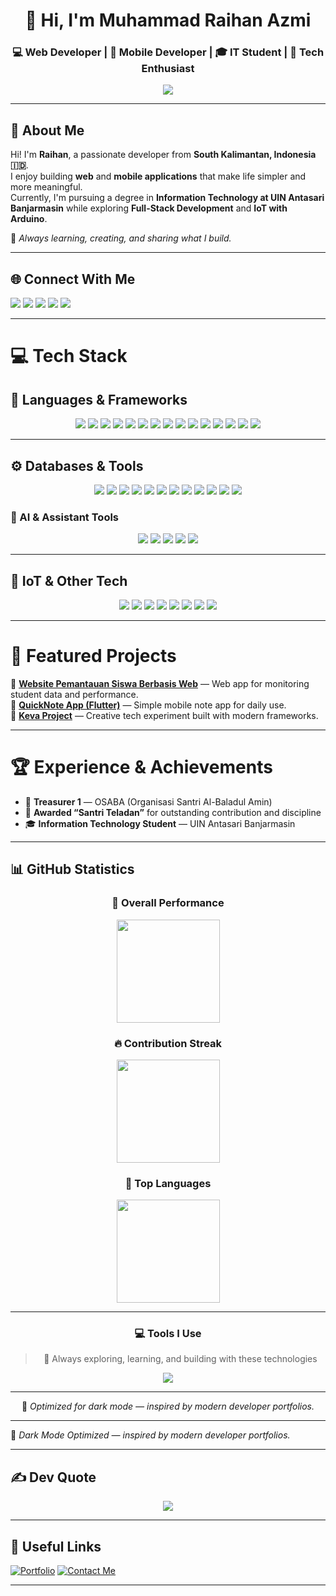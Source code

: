 <!--✨ README by Muhammad Raihan Azmi ✨-->

<h1 align="center">👋 Hi, I'm Muhammad Raihan Azmi</h1>
<h3 align="center">💻 Web Developer | 📱 Mobile Developer | 🎓 IT Student | 🚀 Tech Enthusiast</h3>

<p align="center">
  <img src="https://readme-typing-svg.herokuapp.com?font=Poppins&color=007BFF&center=true&vCenter=true&lines=Code.+Learn.+Build.+Inspire." />
</p>

---

## 🌟 About Me
Hi! I'm **Raihan**, a passionate developer from **South Kalimantan, Indonesia 🇮🇩**.  
I enjoy building **web** and **mobile applications** that make life simpler and more meaningful.  
Currently, I'm pursuing a degree in **Information Technology at UIN Antasari Banjarmasin** while exploring **Full-Stack Development** and **IoT with Arduino**.

🌱 *Always learning, creating, and sharing what I build.*

---

## 🌐 Connect With Me
<p align="left">
  <a href="https://instagram.com/m_raihanazmi37"><img src="https://img.shields.io/badge/Instagram-%23E4405F.svg?logo=Instagram&logoColor=white" /></a>
  <a href="https://www.linkedin.com/in/muhammad-raihan-azmi"><img src="https://img.shields.io/badge/LinkedIn-%230077B5.svg?logo=linkedin&logoColor=white" /></a>
  <a href="https://discordapp.com/users/Raihan_Azmi37"><img src="https://img.shields.io/badge/Discord-%237289DA.svg?logo=discord&logoColor=white" /></a>
  <a href="https://github.com/Raihhazmi"><img src="https://img.shields.io/badge/GitHub-181717?logo=github&logoColor=white" /></a>
  <a href="mailto:raihanazmi37@gmail.com"><img src="https://img.shields.io/badge/Gmail-D14836?logo=gmail&logoColor=white" /></a>
</p>

---

# 💻 Tech Stack

## 🚀 Languages & Frameworks
<p align="center">
  <img src="https://img.shields.io/badge/HTML5-%23E34F26.svg?style=for-the-badge&logo=html5&logoColor=white"/>
  <img src="https://img.shields.io/badge/CSS3-%231572B6.svg?style=for-the-badge&logo=css3&logoColor=white"/>
  <img src="https://img.shields.io/badge/JavaScript-%23F7DF1E.svg?style=for-the-badge&logo=javascript&logoColor=black"/>
  <img src="https://img.shields.io/badge/TypeScript-%23007ACC.svg?style=for-the-badge&logo=typescript&logoColor=white"/>
  <img src="https://img.shields.io/badge/PHP-%23777BB4.svg?style=for-the-badge&logo=php&logoColor=white"/>
  <img src="https://img.shields.io/badge/C++-%2300599C.svg?style=for-the-badge&logo=cplusplus&logoColor=white"/>
  <img src="https://img.shields.io/badge/SQL-%230074C1.svg?style=for-the-badge&logo=mysql&logoColor=white"/>
  <img src="https://img.shields.io/badge/Laravel-%23FF2D20.svg?style=for-the-badge&logo=laravel&logoColor=white"/>
  <img src="https://img.shields.io/badge/React-%2320232a.svg?style=for-the-badge&logo=react&logoColor=%2361DAFB"/>
  <img src="https://img.shields.io/badge/Next.js-black?style=for-the-badge&logo=next.js&logoColor=white"/>
  <img src="https://img.shields.io/badge/Flutter-%2302569B.svg?style=for-the-badge&logo=flutter&logoColor=white"/>
  <img src="https://img.shields.io/badge/Dart-%230175C2.svg?style=for-the-badge&logo=dart&logoColor=white"/>
  <img src="https://img.shields.io/badge/Kotlin-%237F52FF.svg?style=for-the-badge&logo=kotlin&logoColor=white"/>
  <img src="https://img.shields.io/badge/XML-%23E34F26.svg?style=for-the-badge&logo=xml&logoColor=white"/>
  <img src="https://img.shields.io/badge/Node.js-6DA55F?style=for-the-badge&logo=node.js&logoColor=white"/>
</p>

---

## ⚙️ Databases & Tools
<p align="center">
  <img src="https://img.shields.io/badge/MySQL-4479A1.svg?style=for-the-badge&logo=mysql&logoColor=white"/>
  <img src="https://img.shields.io/badge/Firebase-%23039BE5.svg?style=for-the-badge&logo=firebase&logoColor=white"/>
  <img src="https://img.shields.io/badge/GitHub-%23121011.svg?style=for-the-badge&logo=github&logoColor=white"/>
  <img src="https://img.shields.io/badge/Postman-FF6C37.svg?style=for-the-badge&logo=postman&logoColor=white"/>
  <img src="https://img.shields.io/badge/Figma-%23F24E1E.svg?style=for-the-badge&logo=figma&logoColor=white"/>
  <img src="https://img.shields.io/badge/Canva-%2300C4CC.svg?style=for-the-badge&logo=canva&logoColor=white"/>
  <img src="https://img.shields.io/badge/Trello-%23026AA7.svg?style=for-the-badge&logo=trello&logoColor=white"/>
  <img src="https://img.shields.io/badge/Vercel-000000.svg?style=for-the-badge&logo=vercel&logoColor=white"/>
  <img src="https://img.shields.io/badge/InfinityFree-2E8B57.svg?style=for-the-badge&logo=internetexplorer&logoColor=white"/>
  <img src="https://img.shields.io/badge/Zyro-E41E26.svg?style=for-the-badge&logo=zyro&logoColor=white"/>
  <img src="https://img.shields.io/badge/Wix-0C6EFC.svg?style=for-the-badge&logo=wix&logoColor=white"/>
  <img src="https://img.shields.io/badge/AwardSpace-0047AB.svg?style=for-the-badge&logo=internetexplorer&logoColor=white"/>
</p>

### 🤖 AI & Assistant Tools
<p align="center">
  <img src="https://img.shields.io/badge/ChatGPT-00A67E.svg?style=for-the-badge&logo=openai&logoColor=white"/>
  <img src="https://img.shields.io/badge/Gemini-8E75B2.svg?style=for-the-badge&logo=google&logoColor=white"/>
  <img src="https://img.shields.io/badge/Blackbox-1E1E1E.svg?style=for-the-badge&logo=githubcopilot&logoColor=white"/>
  <img src="https://img.shields.io/badge/Claude-FFD43B.svg?style=for-the-badge&logo=anthropic&logoColor=black"/>
  <img src="https://img.shields.io/badge/Qwen-0078D4.svg?style=for-the-badge&logo=alibabacloud&logoColor=white"/>
</p>

---

## 🔌 IoT & Other Tech
<p align="center">
  <img src="https://img.shields.io/badge/Arduino-00979D?style=for-the-badge&logo=arduino&logoColor=white"/>
  <img src="https://img.shields.io/badge/Wokwi-%23FF5733.svg?style=for-the-badge&logo=arduino&logoColor=white"/>
  <img src="https://img.shields.io/badge/Android%20Studio-%233DDC84.svg?style=for-the-badge&logo=android-studio&logoColor=white"/>
  <img src="https://img.shields.io/badge/VS%20Code-0078D7.svg?style=for-the-badge&logo=visual-studio-code&logoColor=white"/>
  <img src="https://img.shields.io/badge/Dev%20C++-1E90FF.svg?style=for-the-badge&logo=cplusplus&logoColor=white"/>
  <img src="https://img.shields.io/badge/ArcGIS-2E7D32.svg?style=for-the-badge&logo=arcgis&logoColor=white"/>
  <img src="https://img.shields.io/badge/VirtualBox-183A61.svg?style=for-the-badge&logo=virtualbox&logoColor=white"/>
  <img src="https://img.shields.io/badge/Google%20Colab-F9AB00.svg?style=for-the-badge&logo=googlecolab&logoColor=white"/>
</p>



---

# 📱 Featured Projects
🔹 [**Website Pemantauan Siswa Berbasis Web**](#) — Web app for monitoring student data and performance.  
🔹 [**QuickNote App (Flutter)**](https://github.com/Raihhazmi/P4appnavigation_230104040079) — Simple mobile note app for daily use.  
🔹 [**Keva Project**](https://github.com/Raihhazmi/Keva) — Creative tech experiment built with modern frameworks.  

---

# 🏆 Experience & Achievements
- 💼 **Treasurer 1** — OSABA (Organisasi Santri Al-Baladul Amin)  
- 🏅 **Awarded “Santri Teladan”** for outstanding contribution and discipline  
- 🎓 **Information Technology Student** — UIN Antasari Banjarmasin  

---

## 📊 GitHub Statistics

<div align="center">

### 🧠 Overall Performance  
<a href="https://github.com/Raihhazmi">
  <img src="https://github-readme-stats.vercel.app/api?username=Raihhazmi&show_icons=true&theme=tokyonight&hide_border=true&border_radius=20&bg_color=0D1117&title_color=58A6FF&icon_color=58A6FF&text_color=C9D1D9&custom_title=Raihan%20Azmi's%20GitHub%20Stats" height="165" />
</a>

### 🔥 Contribution Streak  
<a href="https://github.com/Raihhazmi">
  <img src="https://github-readme-streak-stats.herokuapp.com?user=Raihhazmi&theme=tokyonight&hide_border=true&background=0D1117&ring=58A6FF&fire=FF6E96&currStreakLabel=58A6FF&border_radius=20" height="165" />
</a>

### 🧩 Top Languages  
<a href="https://github.com/Raihhazmi">
  <img src="https://github-readme-stats.vercel.app/api/top-langs/?username=Raihhazmi&layout=compact&theme=tokyonight&hide_border=true&border_radius=20&bg_color=0D1117&title_color=58A6FF&text_color=C9D1D9" height="165" />
</a>

---

### 💻 Tools I Use
> 🧠 Always exploring, learning, and building with these technologies  

<p align="center">
  <img src="https://skillicons.dev/icons?i=androidstudio,flutter,kotlin,arduino,python,mysql,sqlite,html,css,js,php,vercel,figma,arcgis,virtualbox,googlecolab" />
</p>

---

🌙 *Optimized for dark mode — inspired by modern developer portfolios.*

</div>

---

🌙 *Dark Mode Optimized — inspired by modern developer portfolios.*

</div>


---

## ✍️ Dev Quote
<p align="center">
  <img src="https://quotes-github-readme.vercel.app/api?type=horizontal&theme=tokyonight" />
</p>

---

## 🔗 Useful Links
[![Portfolio](https://img.shields.io/badge/View%20Portfolio-%230077B5.svg?style=for-the-badge&logo=google-chrome&logoColor=white)](#)
[![Contact Me](https://img.shields.io/badge/Contact%20Me-%23E4405F.svg?style=for-the-badge&logo=gmail&logoColor=white)](mailto:raihanazmi37@gmail.com)

---
